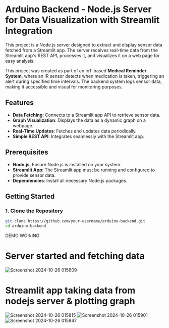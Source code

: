 # Arduino Backend - Node.js Server for Data Visualization with Streamlit Integration

This project is a Node.js server designed to extract and display sensor data fetched from a Streamlit app. The server receives real-time data from the Streamlit app's REST API, processes it, and visualizes it on a web page for easy analysis. 

This project was created as part of an IoT-based **Medical Reminder System**, where an IR sensor detects when medication is taken, triggering an alert during specified time intervals. The backend system logs sensor data, making it accessible and visual for monitoring purposes.

## Features

- **Data Fetching**: Connects to a Streamlit app API to retrieve sensor data.
- **Graph Visualization**: Displays the data as a dynamic graph on a webpage.
- **Real-Time Updates**: Fetches and updates data periodically.
- **Simple REST API**: Integrates seamlessly with the Streamlit app.

## Prerequisites

- **Node.js**: Ensure Node.js is installed on your system.
- **Streamlit App**: The Streamlit app must be running and configured to provide sensor data.
- **Dependencies**: Install all necessary Node.js packages.

## Getting Started

### 1. Clone the Repository

```bash
git clone https://github.com/your-username/arduino-backend.git
cd arduino-backend
```
DEMO WOrkING 
# Server started and fetching data 
![Screenshot 2024-10-26 015609](https://github.com/user-attachments/assets/cfb62804-4728-4abe-a988-988b1239bf58)

# Streamlit app taking data from nodejs server & plotting graph
![Screenshot 2024-10-26 015815](https://github.com/user-attachments/assets/9318ea67-05f8-4111-9e34-df799eccbee8)
![Screenshot 2024-10-26 015901](https://github.com/user-attachments/assets/d4e8efca-450a-4970-bd2f-c0edb4e88d17)
![Screenshot 2024-10-26 015847](https://github.com/user-attachments/assets/8277edfe-a8c0-467d-8096-a520e7f88d59)

